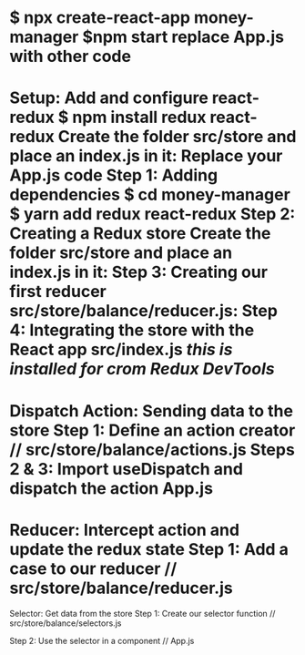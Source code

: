 $ npx create-react-app money-manager
$npm start
replace App.js with other code
=======================================
Setup: Add and configure react-redux
$ npm install redux react-redux
Create the folder src/store and place an index.js in it:
Replace your App.js code
Step 1: Adding dependencies
$ cd money-manager
$ yarn add redux react-redux
Step 2: Creating a Redux store
Create the folder src/store and place an index.js in it:
Step 3: Creating our first reducer
src/store/balance/reducer.js:
Step 4: Integrating the store with the React app
src/index.js
**_this is installed for crom Redux DevTools_**
===================================================
Dispatch Action: Sending data to the store
Step 1: Define an action creator
// src/store/balance/actions.js
Steps 2 & 3: Import useDispatch and dispatch the action
App.js
======================================================
Reducer: Intercept action and update the redux state
Step 1: Add a case to our reducer
// src/store/balance/reducer.js
=======================================================
Selector: Get data from the store
Step 1: Create our selector function
// src/store/balance/selectors.js

Step 2: Use the selector in a component
// App.js
